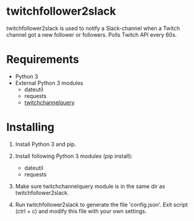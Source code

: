 # twitchfollower2slack
twitchfollower2slack is used to notify a Slack-channel when a Twitch channel got a new follower or followers. Polls Twitch API every 60s.


# Requirements
* Python 3
* External Python 3 modules
  * dateutil
  * requests
  * [twitchchannelquery](https://github.com/bl0m1/twitchquery/)

# Installing
1. Install Python 3 and pip.

1. Install following Python 3 modules (pip install):
   * dateutil
   * requests

1. Make sure twitchchannelquery module is in the same dir as twitchfollower2slack.

1. Run twitchfollower2slack to generate the file 'config.json'.
   Exit script (ctrl + c) and modify this file with your own settings.
